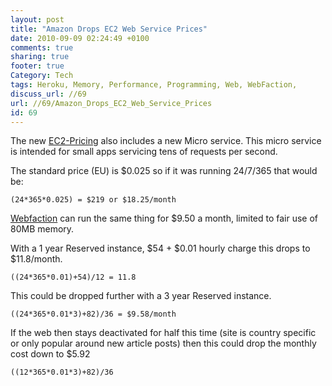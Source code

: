 ```yaml
---
layout: post
title: "Amazon Drops EC2 Web Service Prices"
date: 2010-09-09 02:24:49 +0100 
comments: true
sharing: true
footer: true
Category: Tech
tags: Heroku, Memory, Performance, Programming, Web, WebFaction,
discuss_url: //69
url: //69/Amazon_Drops_EC2_Web_Service_Prices
id: 69
---
```

The new [EC2-Pricing][] also includes a new Micro service. This micro service is intended for small apps servicing tens of requests per second.

The standard price (EU) is $0.025 so if it was running 24/7/365 that would be:  

    (24*365*0.025) = $219 or $18.25/month  

[Webfaction][] can run the same thing for $9.50 a month, limited to fair use of 80MB memory.

With a 1 year Reserved instance, $54 + $0.01 hourly charge this drops to $11.8/month.  

    ((24*365*0.01)+54)/12 = 11.8

This could be dropped further with a 3 year Reserved instance.  

    ((24*365*0.01*3)+82)/36 = $9.58/month

If the web then stays deactivated for half this time (site is country specific or only popular around new article posts) then this could drop the monthly cost down to $5.92  

    ((12*365*0.01*3)+82)/36

[EC2-Pricing]: http://aws.amazon.com/ec2/#pricing
[Webfaction]: http://www.webfaction.com/?affiliate=morgy
